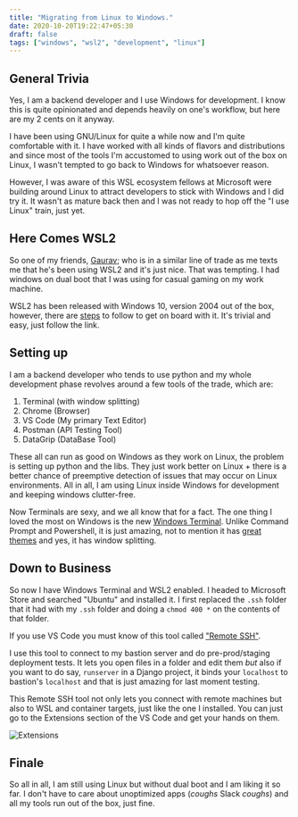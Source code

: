 ```yaml
---
title: "Migrating from Linux to Windows."
date: 2020-10-20T19:22:47+05:30
draft: false
tags: ["windows", "wsl2", "development", "linux"]
---
```


## General Trivia

Yes, I am a backend developer and I use Windows for development.
I know this is quite opinionated and depends heavily on one's workflow, but here are my 2 cents on it anyway.

I have been using GNU/Linux for quite a while now and I'm quite comfortable with it. I have worked with all kinds of flavors and distributions and since most of the tools I'm accustomed to using work out of the box on Linux, I wasn't tempted to go back to Windows for whatsoever reason.

However, I was aware of this WSL ecosystem fellows at Microsoft were building around Linux to attract developers to stick with 
Windows and I did try it. It wasn't as mature back then and I was not ready to hop off the "I use Linux" train, just yet.

## Here Comes WSL2

So one of my friends, [Gaurav](https://www.linkedin.com/in/gauravsaini964/); who is in a similar line of trade as me texts me that he's been using WSL2 and it's just nice.
That was tempting. I had windows on dual boot that I was using for casual gaming on my work machine.

WSL2 has been released with Windows 10, version 2004 out of the box, however, there are [steps](https://docs.microsoft.com/en-us/windows/wsl/install-win10) to follow to get on board with it. It's trivial and easy, just follow the link.

## Setting up

I am a backend developer who tends to use python and my whole development phase revolves around a few tools of the trade, which are:

1. Terminal (with window splitting)
2. Chrome (Browser)
3. VS Code (My primary Text Editor)
4. Postman (API Testing Tool)
5. DataGrip (DataBase Tool)

These all can run as good on Windows as they work on Linux, the problem is setting up python and the libs.
They just work better on Linux + there is a better chance of preemptive detection of issues that may occur on Linux environments.
All in all, I am using Linux inside Windows for development and keeping windows clutter-free.

Now Terminals are sexy, and we all know that for a fact. The one thing I loved the most on Windows is the new [Windows Terminal](https://www.youtube.com/watch?v=8gw0rXPMMPE). Unlike Command Prompt and Powershell, it is just amazing, not to mention it has [great themes](https://windowsterminalthemes.dev/) and yes, it has window splitting.

## Down to Business

So now I have Windows Terminal and WSL2 enabled. I headed to Microsoft Store and searched "Ubuntu" and installed it.
I first replaced the `.ssh` folder that it had with my `.ssh` folder and doing a `chmod 400 *` on the contents of that folder.

If you use VS Code you must know of this tool called ["Remote SSH"](https://code.visualstudio.com/docs/remote/ssh).

I use this tool to connect to my bastion server and do pre-prod/staging deployment tests. It lets you open files in a folder and edit them *but* also if you want to do say, `runserver` in a Django project, it binds your `localhost` to bastion's `localhost`
and that is just amazing for last moment testing.

This Remote SSH tool not only lets you connect with remote machines but also to WSL and container targets, just like the one I installed.
You can just go to the Extensions section of the VS Code and get your hands on them.

![Extensions](/images/windows_to_linux/remote_extensions.png)


## Finale

So all in all, I am still using Linux but without dual boot and I am liking it so far.
I don't have to care about unoptimized apps (*coughs* Slack *coughs*) and all my tools run out of the box, just fine.